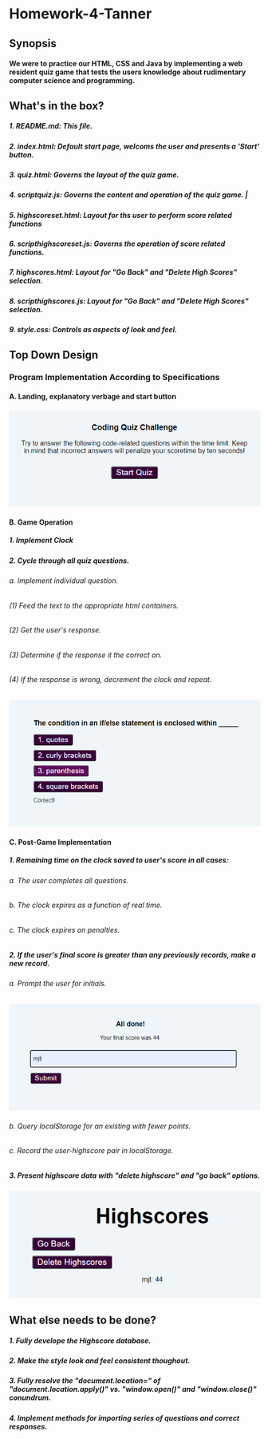 # Homework-4-Tanner
## Synopsis 
#### We were to practice our HTML, CSS and Java by implementing a web resident quiz game that tests the users knowledge about rudimentary computer science and programming.
## What's in the box?
##### 1. README.md: This file.
##### 2. index.html: Default start page, welcoms the user and presents a 'Start' button.
##### 3. quiz.html: Governs the layout of the quiz game. 
##### 4. scriptquiz.js: Governs the content and operation of the quiz game.                  |
##### 5. highscoreset.html: Layout for ths user to perform score related functions 
##### 6. scripthighscoreset.js: Governs the operation of score related functions.
##### 7. highscores.html: Layout for "Go Back" and "Delete High Scores" selection.
##### 8. scripthighscores.js: Layout for "Go Back" and "Delete High Scores" selection.
##### 9. style.css: Controls as aspects of look and feel. 
## Top Down Design
### Program Implementation According to Specifications
#### A. Landing, explanatory verbage and start button
!["File Not Available"](./assets/images/1.png "index.html")
#### B. Game Operation
##### 1. Implement Clock
##### 2. Cycle through all quiz questions.
###### a. Implement individual question.
###### (1) Feed the text to the appropriate html containers.
###### (2) Get the user's response.
###### (3) Determine if the response it the correct on.
###### (4) If the response is wrong, decrement the clock and repeat. 
!["File Not Available"](./assets/images/2.png "quiz.html")
#### C. Post-Game Implementation
##### 1. Remaining time on the clock saved to user's score in all cases:
###### a. The user completes all questions.
###### b. The clock expires as a function of real time.
###### c. The clock expires on penalties.
##### 2. If the user's final score is greater than any previously records, make a new record.
###### a. Prompt the user for initials.
!["File Not Available"](./assets/images/3.png "highscoreset.html")
###### b. Query localStorage for an existing with fewer points.
###### c. Record the user-highscore pair in localStorage. 
##### 3. Present highscore data with "delete highscore" and "go back" options.
!["File Not Available"](./assets/images/4.png "highscores.html")
## What else needs to be done?
##### 1. Fully develope the Highscore database.
##### 2. Make the style look and feel consistent thoughout.
##### 3. Fully resolve the "document.location=" of "document.location.apply()" vs. "window.open()" and "window.close()" conundrum.
##### 4. Implement methods for importing series of questions and correct responses. 
